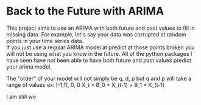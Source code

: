 # Back to the Future with ARIMA
This project aims to use an ARIMA with both future and past values to fill in missing data.
For example, let's say your data was corrupted at random points in your time series data.   
If you just use a regular ARIMA model at predict at those points broken you will not be using what you know in the future.
All of the python packages I have seen have not been able to have both future and past values predict your arima model.  

The "order" of your model will not simply be q, d, p but q and p will take a range of values ex: [-1,1], 0, 0
X_t = B_0 * X_(t-1) + B_1 *  X_(t-1)



I am still wo
